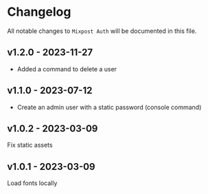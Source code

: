# Changelog

All notable changes to `Mixpost Auth` will be documented in this file.

## v1.2.0 - 2023-11-27

- Added a command to delete a user

## v1.1.0 - 2023-07-12

- Create an admin user with a static password (console command)

## v1.0.2 - 2023-03-09

Fix static assets

## v1.0.1 - 2023-03-09

Load fonts locally
